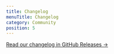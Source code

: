 ```yaml
---
title: Changelog
menuTitle: Changelog
category: Community
position: 5
---
```


[Read our changelog in GitHub Releases →](https://github.com/hoppscotch/hoppscotch/releases)
